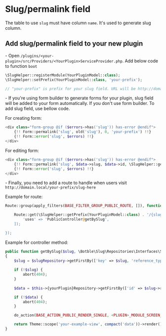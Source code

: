 # Slug/permalink field

The table to use `slug` must have column `name`. It's used to generate slug column.

## Add slug/permalink field to your new plugin

\- Open `/plugins/<your-plugin>/src/Providers/<YourPlugin>ServiceProvider.php`. Add below code to function `boot`

```php
\SlugHelper::registerModule(YourPluginModel::class);
\SlugHelper::setPrefix(YourPluginModel::class, 'your-prefix');

// "your-prefix" is prefix for your slug field. URL will be http://domain.local/your-prefix/slug-here
```

\- If you're using form builder to generate forms for your plugin, slug field will be added to your form automatically.
If you don't use form builder. To add slug field, use bellow code.

For creating form:

```php
<div class="form-group @if ($errors->has('slug')) has-error @endif">
    {!! Form::permalink('slug', old('slug'), 0, 'your-prefix') !!}
    {!! Form::error('slug', $errors) !!}
</div>
```

For editing form:

```php
<div class="form-group @if ($errors->has('slug')) has-error @endif">
    {!! Form::permalink('slug', $data->slug, $data->id, \SlugHelper::getPrefix(YourPluginModel::class)) !!}
    {!! Form::error('slug', $errors) !!}
</div>
```

\- Finally, you need to add a route to handle when users visit `http://domain.local/your-prefix/slug-here`

Example for route:

```php
Route::group(apply_filters(BASE_FILTER_GROUP_PUBLIC_ROUTE, []), function () {

    Route::get(\SlugHelper::getPrefix(YourPluginModel::class) . '/{slug}, [
        'uses' => 'PublicController@getBySlug',
    ]);

});
```

Example for controller method:

```php
public function getBySlug($slug, \Botble\Slug\Repositories\Interfaces\SlugInterface $slugRepository)
{
    $slug = $slugRepository->getFirstBy(['key' => $slug, 'reference_type' => YourModel::class]);
    
    if (!$slug) {
        abort(404);
    }
    
    $data = $this->{yourPlugin}Repository->getFirstBy(['id' => $slug->reference_id]);

    if (!$data) {
        abort(404);
    }

    do_action(BASE_ACTION_PUBLIC_RENDER_SINGLE, <PLUGIN>_MODULE_SCREEN_NAME, $data);

    return Theme::scope('your-example-view', compact('data'))->render();
}
```
